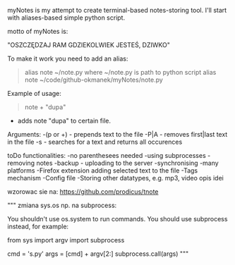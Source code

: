 myNotes is my attempt to create terminal-based notes-storing tool.
I'll start with aliases-based simple python script.

motto of myNotes is:

"OSZCZĘDZAJ RAM GDZIEKOLWIEK JESTEŚ, DZIWKO"

To make it work you need to add an alias:
>alias note ~/note.py
where ~/note.py is path to python script
alias note ~/code/github-okmanek/myNotes/note.py

Example of usage:
  >note + "dupa"
  - adds note "dupa" to certain file.

Arguments:
-(p or +) - prepends text to the file
-P|A - removes first|last text in the file
-s - searches for a text and returns all occurences

toDo functionalities:
-no parenthesees needed
-using subprocesses
-removing notes
-backup - uploading to the server
-synchronising
-many platforms
-Firefox extension adding selected text to the file
-Tags mechanism
-Config file
-Storing other datatypes, e.g. mp3, video
opis idei

wzorowac sie na:
https://github.com/prodicus/tnote




"""
zmiana sys.os np. na subprocess:

You shouldn't use os.system to run commands. You should use subprocess instead, for example:

from sys import argv
import subprocess

cmd = 's.py'
args = [cmd] + argv[2:]
subprocess.call(args)
"""
